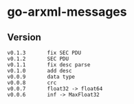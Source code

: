 # go-arxml-messages


## Version
````shell
v0.1.3       fix SEC PDU
v0.1.2       SEC PDU
v0.1.1       fix desc parse
v0.1.0       add desc
v0.0.9       data type
v0.0.8       crc
v0.0.7       float32 -> float64 
v0.0.6       inf -> MaxFloat32
````

